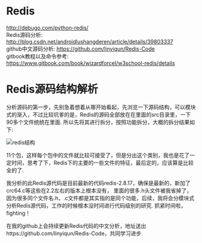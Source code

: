 # Redis

>  
http://debugo.com/python-redis/  
Redis源码分析: http://blog.csdn.net/androidlushangderen/article/details/39803337  
github中文源码分析: https://github.com/linyiqun/Redis-Code  
gitbook教程以及命令参考: https://www.gitbook.com/book/wizardforcel/w3school-redis/details

# Redis源码结构解析

分析源码的第一步，先别急着想着从哪开始看起，先浏览一下源码结构，可以模块式的渐入，不过比较坑爹的是，Redis的源码全部放在在里面的src目录里，一下90多个文件统统在里面. 所以先将其进行拆分，按照功能拆分，大概的拆分结果如下: 

![redis结构](images/1.png)

11个包，这样每个包中的文件就比较可接受了，但是分出这个类别，我也是花了一定时间，思考了下，Redis下的主要的一些文件的特征，最后定的，应该算是比较全的了. 



我分析的此Redis源代码是目前最新的代码redis-2.8.17，确保是最新的，新加了crc64.c等这些在2.2左右的版本上根本没有， 里面的很多.h头文件被我省掉了，因为很多同个文件名.h，.c文件都是其实指的是同个功能，后续，我将会分模块式分析Redis源代码，工作的时候根本没时间进行代码级别的研究. 抓紧时间啦，fighting！

在我的github上会持续更新Redis代码的中文分析，地址送出https://github.com/linyiqun/Redis-Code，共同学习进步